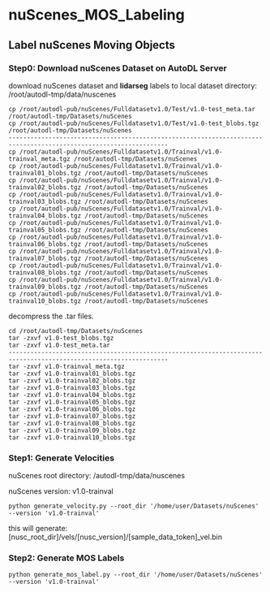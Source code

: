 # nuScenes_MOS_Labeling
## Label nuScenes Moving Objects
### Step0: Download nuScenes Dataset on AutoDL Server
download nuScenes dataset and **lidarseg** labels to local dataset directory: /root/autodl-tmp/data/nuscenes
```
cp /root/autodl-pub/nuScenes/Fulldatasetv1.0/Test/v1.0-test_meta.tar /root/autodl-tmp/Datasets/nuScenes
cp /root/autodl-pub/nuScenes/Fulldatasetv1.0/Test/v1.0-test_blobs.tgz /root/autodl-tmp/Datasets/nuScenes
------------------------------------------------------------------------------------------------------------------
cp /root/autodl-pub/nuScenes/Fulldatasetv1.0/Trainval/v1.0-trainval_meta.tgz /root/autodl-tmp/Datasets/nuScenes
cp /root/autodl-pub/nuScenes/Fulldatasetv1.0/Trainval/v1.0-trainval01_blobs.tgz /root/autodl-tmp/Datasets/nuScenes
cp /root/autodl-pub/nuScenes/Fulldatasetv1.0/Trainval/v1.0-trainval02_blobs.tgz /root/autodl-tmp/Datasets/nuScenes
cp /root/autodl-pub/nuScenes/Fulldatasetv1.0/Trainval/v1.0-trainval03_blobs.tgz /root/autodl-tmp/Datasets/nuScenes
cp /root/autodl-pub/nuScenes/Fulldatasetv1.0/Trainval/v1.0-trainval04_blobs.tgz /root/autodl-tmp/Datasets/nuScenes
cp /root/autodl-pub/nuScenes/Fulldatasetv1.0/Trainval/v1.0-trainval05_blobs.tgz /root/autodl-tmp/Datasets/nuScenes
cp /root/autodl-pub/nuScenes/Fulldatasetv1.0/Trainval/v1.0-trainval06_blobs.tgz /root/autodl-tmp/Datasets/nuScenes
cp /root/autodl-pub/nuScenes/Fulldatasetv1.0/Trainval/v1.0-trainval07_blobs.tgz /root/autodl-tmp/Datasets/nuScenes
cp /root/autodl-pub/nuScenes/Fulldatasetv1.0/Trainval/v1.0-trainval08_blobs.tgz /root/autodl-tmp/Datasets/nuScenes
cp /root/autodl-pub/nuScenes/Fulldatasetv1.0/Trainval/v1.0-trainval09_blobs.tgz /root/autodl-tmp/Datasets/nuScenes
cp /root/autodl-pub/nuScenes/Fulldatasetv1.0/Trainval/v1.0-trainval10_blobs.tgz /root/autodl-tmp/Datasets/nuScenes
```

decompress the .tar files.
```
cd /root/autodl-tmp/Datasets/nuScenes
tar -zxvf v1.0-test_blobs.tgz
tar -zxvf v1.0-test_meta.tar
------------------------------------------------------------------------------------------------------------------
tar -zxvf v1.0-trainval_meta.tgz
tar -zxvf v1.0-trainval01_blobs.tgz
tar -zxvf v1.0-trainval02_blobs.tgz
tar -zxvf v1.0-trainval03_blobs.tgz
tar -zxvf v1.0-trainval04_blobs.tgz
tar -zxvf v1.0-trainval05_blobs.tgz
tar -zxvf v1.0-trainval06_blobs.tgz
tar -zxvf v1.0-trainval07_blobs.tgz
tar -zxvf v1.0-trainval08_blobs.tgz
tar -zxvf v1.0-trainval09_blobs.tgz
tar -zxvf v1.0-trainval10_blobs.tgz
```

### Step1: Generate Velocities
nuScenes root directory: /autodl-tmp/data/nuscenes

nuScenes version: v1.0-trainval

```
python generate_velocity.py --root_dir '/home/user/Datasets/nuScenes' --version 'v1.0-trainval'
```

this will generate: [nusc_root_dir]/vels/[nusc_version]/[sample_data_token]_vel.bin
### Step2: Generate MOS Labels
```
python generate_mos_label.py --root_dir '/home/user/Datasets/nuScenes' --version 'v1.0-trainval'
```
